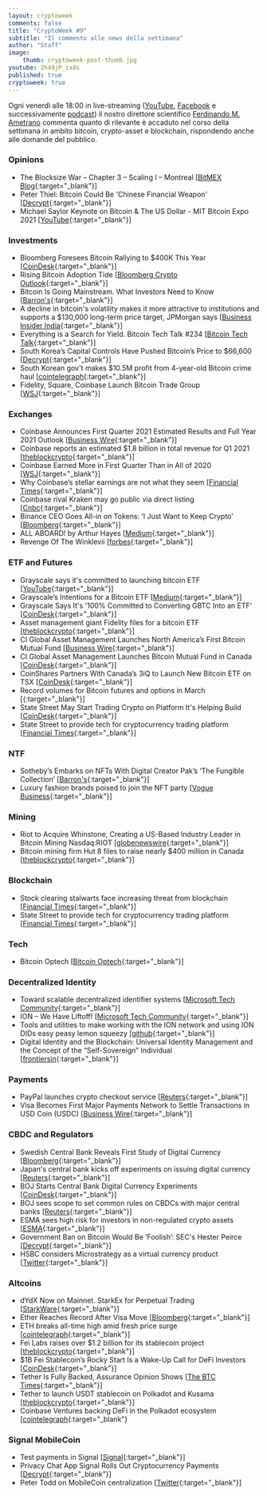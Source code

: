 ```yaml
---
layout: cryptoweek
comments: false
title: "CryptoWeek #9"
subtitle: "Il commento alle news della settimana" 
author: "Staff"
image:
    thumb: cryptoweek-post-thumb.jpg
youtube: 2h49jP_ix8s
published: true
cryptoweek: true
---
```


Ogni venerdì alle 18:00 in live-streaming
([YouTube](https://www.youtube.com/watch?v=6SVoSmLxNhM&list=PLTLa2tRY91LI9MN6-_ai0J6jTRcY8znDc),
[Facebook](https://www.facebook.com/DigitalGoldInstitute) e successivamente
[podcast](https://www.buzzsprout.com/1686991))
il nostro direttore scientifico [Ferdinando M. Ametrano](https://www.ametrano.net)
commenta quanto di rilevante è accaduto nel corso della settimana
in ambito bitcoin, crypto-asset e blockchain,
rispondendo anche alle domande del pubblico.

<!--div id="buzzsprout-player-8173333"></div>
<script src="https://www.buzzsprout.com/1686991/8173333-cryptoweek-6-19-marzo-2021.js?container_id=buzzsprout-player-8173333&player=small" type="text/javascript" charset="utf-8"></script-->

### Opinions

- The Blocksize War – Chapter 3 – Scaling I – Montreal [[BitMEX Blog](https://blog.bitmex.com/the-blocksize-war-chapter-3-scaling-i-montreal/){:target="_blank"}]
- Peter Thiel: Bitcoin Could Be 'Chinese Financial Weapon' [[Decrypt](https://decrypt.co/65845/peter-thiel-bitcoin-could-be-chinese-financial-weapon){:target="_blank"}]
- Michael Saylor Keynote on Bitcoin & The US Dollar - MIT Bitcoin Expo 2021 [[YouTube](https://www.youtube.com/watch?v=-s-A_TK8gNk){:target="_blank"}]

### Investments

- Bloomberg Foresees Bitcoin Rallying to $400K This Year [[CoinDesk](https://www.coindesk.com/bloomberg-bitcoin-400k-prediction){:target="_blank"}]
- Rising Bitcoin Adoption Tide [[Bloomberg Crypto Outlook](https://assets.bbhub.io/promo/sites/12/1060725_Crypto-Apr2021Outlook.pdf){:target="_blank"}]
- Bitcoin Is Going Mainstream. What Investors Need to Know [[Barron's](https://www.barrons.com/articles/bitcoin-is-going-mainstream-what-investors-need-to-know-51617393392){:target="_blank"}]
- A decline in bitcoin's volatility makes it more attractive to institutions and supports a $130,000 long-term price target, JPMorgan says [[Business Insider India](https://www.businessinsider.in/stock-market/news/]a-decline-in-bitcoins-volatility-makes-it-more-attractive-to-institutions-and-supports-a-130000-long-term-price-target-jpmorgan-says/articleshow/81857588.cms){:target="_blank"}]
- Everything is a Search for Yield. Bitcoin Tech Talk #234 [[Bitcoin Tech Talk](https://jimmysong.substack.com/p/everything-is-a-search-for-yield){:target="_blank"}]
- South Korea’s Capital Controls Have Pushed Bitcoin’s Price to $66,600 [[Decrypt](https://decrypt.co/63948/south-koreas-capital-controls-have-pushed-bitcoins-price-to-66600){:target="_blank"}]
- South Korean gov't makes $10.5M profit from 4-year-old Bitcoin crime haul [[cointelegraph](https://cointelegraph.com/news/south-korean-gov-t-makes-10-5m-profit-from-4-year-old-bitcoin-crime-haul){:target="_blank"}]
- Fidelity, Square, Coinbase Launch Bitcoin Trade Group [[WSJ](https://www.wsj.com/articles/fidelity-square-coinbase-launch-bitcoin-trade-group-11617710402){:target="_blank"}]

### Exchanges

- Coinbase Announces First Quarter 2021 Estimated Results and Full Year 2021 Outlook [[Business Wire](https://www.businesswire.com/news/home/20210406006015/en/Coinbase-Announces-First-Quarter-2021-Estimated-Results-and-Full-Year-2021-Outlook){:target="_blank"}]
- Coinbase reports an estimated $1.8 billion in total revenue for Q1 2021 [[theblockcrypto](https://www.theblockcrypto.com/post/100680/coinbase-q1-results-april-direct-listing){:target="_blank"}]
- Coinbase Earned More in First Quarter Than in All of 2020 [[WSJ](https://www.wsj.com/articles/coinbase-earned-more-in-first-quarter-than-in-all-of-2020-11617745114){:target="_blank"}]
- Why Coinbase’s stellar earnings are not what they seem [[Financial Times](https://on.ft.com/3fPyR1d){:target="_blank"}]
- Coinbase rival Kraken may go public via direct listing [[Cnbc](https://www.cnbc.com/2021/04/08/bitcoin-coinbase-rival-kraken-may-go-public-via-direct-listing.html){:target="_blank"}]
- Binance CEO Goes All-in on Tokens: ‘I Just Want to Keep Crypto’ [[Bloomberg](https://www.bloomberg.com/news/features/2021-04-07/binance-ceo-changpeng-zhao-says-i-just-want-to-keep-crypto){:target="_blank"}]
- ALL ABOARD! by Arthur Hayes [[Medium](https://cryptohayes.medium.com/all-aboard-4d50435190d6){:target="_blank"}]
- Revenge Of The Winklevii [[forbes](https://www.forbes.com/sites/michaeldelcastillo/2021/04/05/revenge-of-the-winklevii-facebook-winklevoss-bitcoin-nft-billionaire-revenge){:target="_blank"}]

### ETF and Futures

- Grayscale says it's committed to launching bitcoin ETF [[YouTube](https://www.youtube.com/watch?v=HuyF_-L2Wpw){:target="_blank"}]
- Grayscale’s Intentions for a Bitcoin ETF [[Medium](https://grayscaleinvest.medium.com/grayscales-intentions-for-a-bitcoin-etf-b11e4faf4c05){:target="_blank"}]
- Grayscale Says It's '100% Committed to Converting GBTC Into an ETF' [[CoinDesk](https://www.coindesk.com/grayscale-says-its-100-committed-to-converting-gbtc-into-an-etf){:target="_blank"}]
- Asset management giant Fidelity files for a bitcoin ETF [[theblockcrypto](https://www.theblockcrypto.com/linked/99279/fidelity-bitcoin-etf-filing){:target="_blank"}]
- CI Global Asset Management Launches North America’s First Bitcoin Mutual Fund [[Business Wire](https://www.businesswire.com/news/home/20210405005330/en/){:target="_blank"}]
- CI Global Asset Management Launches Bitcoin Mutual Fund in Canada [[CoinDesk](https://www.coindesk.com/ci-global-asset-management-launches-bitcoin-mutual-fund-in-canada){:target="_blank"}]
- CoinShares Partners With Canada’s 3iQ to Launch New Bitcoin ETF on TSX [[CoinDesk](https://www.coindesk.com/coinshares-partners-with-canadas-3iq-to-launch-new-bitcoin-etf-on-tsx){:target="_blank"}]
- Record volumes for Bitcoin futures and options in March [[](https://www.theblockcrypto.com/linked/100600/record-volumes-bitcoin-futures-options-march-2021){:target="_blank"}]
- State Street May Start Trading Crypto on Platform It's Helping Build [[CoinDesk](https://www.coindesk.com/state-street-aims-to-start-cryptocurrency-trading-in-middle-of-2021){:target="_blank"}]
- State Street to provide tech for cryptocurrency trading platform [[Financial Times](https://www.ft.com/content/a4c19360-1bcf-4599-9ffe-b6a4d69f29fe){:target="_blank"}]

### NTF

- Sotheby’s Embarks on NFTs With Digital Creator Pak’s ‘The Fungible Collection’ [[Barron's](https://www.barrons.com/articles/sothebys-embarks-on-nfts-with-digital-creator-paks-the-fungible-collection-01617739344){:target="_blank"}]
- Luxury fashion brands poised to join the NFT party [[Vogue Business](https://www.voguebusiness.com/technology/luxury-fashion-brands-poised-to-join-the-nft-party){:target="_blank"}]

### Mining

- Riot to Acquire Whinstone, Creating a US-Based Industry Leader in Bitcoin Mining Nasdaq:RIOT [[globenewswire](http://www.globenewswire.com/news-release/2021/04/08/2206616/0/en/Riot-to-Acquire-Whinstone-Creating-a-US-Based-Industry-Leader-in-Bitcoin-Mining.html){:target="_blank"}]
- Bitcoin mining firm Hut 8 files to raise nearly $400 million in Canada [[theblockcrypto](https://www.theblockcrypto.com/linked/101017/hut-8-bitcoin-mining-funding-filing){:target="_blank"}]

### Blockchain

- Stock clearing stalwarts face increasing threat from blockchain [[Financial Times](https://on.ft.com/2PNyXvR){:target="_blank"}]
- State Street to provide tech for cryptocurrency trading platform [[Financial Times](https://on.ft.com/2Q1d8IV){:target="_blank"}]

### Tech

- Bitcoin Optech [[Bitcoin Optech](https://bitcoinops.org/en/newsletters/2021/04/07/){:target="_blank"}]

### Decentralized Identity

- Toward scalable decentralized identifier systems [[Microsoft Tech Community](https://techcommunity.microsoft.com/t5/azure-active-directory-identity/toward-scalable-decentralized-identifier-systems/ba-p/560168){:target="_blank"}]
- ION – We Have Liftoff! [[Microsoft Tech Community](https://techcommunity.microsoft.com/t5/identity-standards-blog/ion-we-have-liftoff/ba-p/1441555){:target="_blank"}]
- Tools and utilities to make working with the ION network and using ION DIDs easy peasy lemon squeezy [[github](https://github.com/decentralized-identity/ion-tools#ionjs){:target="_blank"}]
- Digital Identity and the Blockchain: Universal Identity Management and the Concept of the “Self-Sovereign” Individual [[frontiersin](https://www.frontiersin.org/articles/10.3389/fbloc.2020.00026/full){:target="_blank"}]

### Payments

- PayPal launches crypto checkout service [[Reuters](https://www.reuters.com/article/us-crypto-currency-paypal-exclusive-idUSKBN2BM10N){:target="_blank"}]
- Visa Becomes First Major Payments Network to Settle Transactions in USD Coin (USDC) [[Business Wire](https://www.businesswire.com/news/home/20210329005171/en/Visa-Becomes-First-Major-Payments-Network-to-Settle-Transactions-in-USD-Coin-USDC){:target="_blank"}]

### CBDC and Regulators

- Swedish Central Bank Reveals First Study of Digital Currency [[Bloomberg](https://www.bloomberg.com/news/articles/2021-04-07/sweden-s-central-bank-reveals-first-study-of-digital-currency?srnd=cryptocurrencies){:target="_blank"}]
- Japan's central bank kicks off experiments on issuing digital currency [[Reuters](https://www.reuters.com/article/us-japan-economy-cbdc-idUSKBN2BS0EG){:target="_blank"}]
- BOJ Starts Central Bank Digital Currency Experiments [[CoinDesk](https://www.coindesk.com/boj-starts-central-bank-digital-currency-experiments){:target="_blank"}]
- BOJ sees scope to set common rules on CBDCs with major central banks [[Reuters](https://www.reuters.com/article/cenbanks-digital-japan/boj-sees-scope-to-set-common-rules-on-cbdcs-with-major-central-banks-idUSL4N2M1265){:target="_blank"}]
- ESMA sees high risk for investors in non-regulated crypto assets [[ESMA](https://www.esma.europa.eu/press-news/esma-news/esma-sees-high-risk-investors-in-non-regulated-crypto-assets){:target="_blank"}]
- Government Ban on Bitcoin Would Be ‘Foolish’: SEC's Hester Peirce [[Decrypt](https://decrypt.co/65910/government-ban-bitcoin-foolish-sec-hester-peirce){:target="_blank"}]
- HSBC considers Microstrategy as a virtual currency product [[Twitter](https://twitter.com/camadamus/status/1380030785911025671?s=21){:target="_blank"}]

### Altcoins

- dYdX Now on Mainnet. StarkEx for Perpetual Trading [[StarkWare](https://medium.com/starkware/dydx-now-on-mainnet-c21c84d8e342){:target="_blank"}]
- Ether Reaches Record After Visa Move [[Bloomberg](https://www.bloomberg.com/news/articles/2021-04-02/ether-rises-to-record-as-crypto-rally-broadens-beyond-bitcoin){:target="_blank"}]
- ETH breaks all-time high amid fresh price surge [[cointelegraph](https://cointelegraph.com/news/eth-breaks-all-time-high-amid-fresh-price-surge){:target="_blank"}]
- Fei Labs raises over $1.2 billion for its stablecoin project [[theblockcrypto](https://www.theblockcrypto.com/linked/100463/fei-labs-raises-over-1-2-billion-for-its-stablecoin-project){:target="_blank"}]
- $1B Fei Stablecoin’s Rocky Start Is a Wake-Up Call for DeFi Investors [[CoinDesk](https://www.coindesk.com/1b-fei-stablecoins-rocky-start-is-a-wake-up-call-for-defi-investors){:target="_blank"}]
- Tether Is Fully Backed, Assurance Opinion Shows [[The BTC Times](https://www.btctimes.com/news/tether-is-fully-backed-assurance-opinion-shows){:target="_blank"}]
- Tether to launch USDT stablecoin on Polkadot and Kusama [[theblockcrypto](https://www.theblockcrypto.com/post/100614/tether-usdt-stablecoin-polkadot-kusama){:target="_blank"}]
- Coinbase Ventures backing DeFi in the Polkadot ecosystem [[cointelegraph](https://cointelegraph.com/news/coinbase-ventures-backing-defi-in-the-polkadot-ecosystem){:target="_blank"}

### Signal MobileCoin

- Test payments in Signal [[Signal](https://signal.org/blog/help-us-test-payments-in-signal/){:target="_blank"}]
- Privacy Chat App Signal Rolls Out Cryptocurrency Payments [[Decrypt](https://decrypt.co/64135/signal-mobilecoin-cryptocurrency-payments){:target="_blank"}]
- Peter Todd on MobileCoin centralization [[Twitter](https://twitter.com/peterktodd/status/1380029316969476098?s=20){:target="_blank"}]

